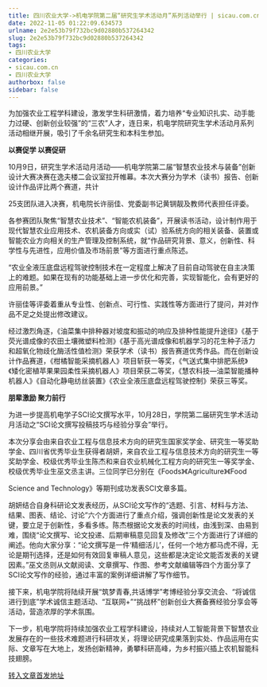 ```yaml
---
title: 四川农业大学->机电学院第二届“研究生学术活动月”系列活动举行 | sicau.com.cn
date: 2022-11-05 01:22:09.634573
urlname: 2e2e53b79f732bc9d02880b537264342
slug: 2e2e53b79f732bc9d02880b537264342
tags: 
- 四川农业大学
categories:
- sicau.com.cn
- 四川农业大学
authorbox: false
sidebar: false
---
```

为加强农业工程学科建设，激发学生科研激情，着力培养“专业知识扎实、动手能力过硬、创新创业较强”的“三农”人才，连日来，机电学院研究生学术活动月系列活动相继开展，吸引了千余名研究生和本科生参加。

**以赛促学 以赛促研**

10月9日，研究生学术活动月活动——机电学院第二届“智慧农业技术与装备”创新设计大赛决赛在逸夫楼二会议室拉开帷幕。本次大赛分为学术（读书）报告、创新设计作品评比两个赛道，共计
<!--more-->
25支团队进入决赛，机电院长许丽佳、党委副书记黄锎靓及教师代表担任评委。

各参赛团队聚焦“智慧农业技术”、“智能农机装备”，开展读书活动，设计制作用于现代智慧农业应用技术、农机装备方向或实（试）验系统方向的相关装备、装置或智能农业方向相关的生产管理及控制系统，就“作品研究背景、意义，创新性、科学性与先进性，应用价值及市场前景”等方面进行重点陈述。

“农业全液压底盘远程驾驶控制技术在一定程度上解决了目前自动驾驶在自主决策上的难题。如果在现有的功能基础上进一步优化和完善，实现智能化，会有更好的应用前景。”

许丽佳等评委着重从专业性、创新点、可行性、实践性等方面进行了提问，并对作品不足之处提出修改建议。

经过激烈角逐，《油菜集中排种器对坡度和振动的响应及排种性能提升途径》《基于荧光谱成像的农田土壤微塑料检测》《基于高光谱成像和机器学习的花生种子活力和超氧化物歧化酶活性值检测》荣获学术（读书）报告赛道优秀作品。而在创新设计作品赛道，《柑橘智能采摘机器人》项目斩获一等奖，《气送式集中排肥系统》《矮化密植苹果果园柔性采摘机器人》项目荣获二等奖，《慧农科技—油菜智能播种机器人》《自动化静电纺丝装置》《农业全液压底盘远程驾驶控制》荣获三等奖。

**朋辈激励 聚力前行**

为进一步提高机电学子SCI论文撰写水平，10月28日，学院第二届研究生学术活动月活动之“SCI论文撰写投稿技巧与经验分享会”举行。

本次分享会由来自农业工程与信息技术方向的研究生国家奖学金、研究生一等奖助学金、四川省优秀毕业生获得者胡妍，来自农业工程与信息技术方向的研究生一等奖助学金、校级优秀毕业生陈杰和来自农业机械化工程方向的研究生一等奖学金、校级优秀毕业生巫文丞主讲。三位同学已分别在《Foods》《Agriculture》《Food

Science and Technology》等期刊成功发表SCI文章多篇。

胡妍结合自身科研论文发表经历，从SCI论文写作的“选题、引言、材料与方法、结果、图表、结论、讨论”六个方面进行了重点介绍，强调创新性是论文发表的关键，要立足于创新性，多看多练。陈杰根据论文发表的时间线，由浅到深、由易到难，围绕“论文撰写、论文投递、后期审稿意见回复及修改”三个方面进行了详细的阐述。他向大家分享：“论文撰写是一件‘精细活儿’，任何一个地方都马虎不得，无论是期刊选择，还是如何有效回复审稿人意见，这些都是决定论文能否发表的关键因素。”巫文丞则从文献阅读、文章撰写、作图、参考文献编辑等四个方面分享了SCI论文写作的经验，通过丰富的案例详细讲解了写作细节。

接下来，机电学院将陆续开展“筑梦青春,共话博学”考博经验分享交流会、“将诚信进行到底”学术诚信主题活动、“互联网+”“挑战杯”创新创业大赛备赛经验分享会等活动，营造浓厚的学术氛围。

下一步，机电学院将持续加强农业工程学科建设，持续对人工智能背景下智慧农业发展存在的一些技术难题进行科研攻关，将理论研究成果落到实处、作品运用在实际、文章写在大地上，发扬创新精神，勇攀科研高峰，为乡村振兴插上农机智能科技翅膀。



[转入文章首发地址](https://news.sicau.edu.cn/info/1078/70081.htm)
